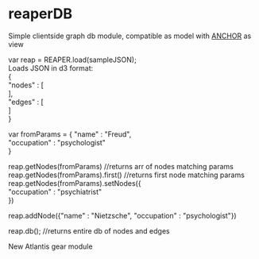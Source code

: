 # reaperDB
Simple clientside graph db module, compatible as model with <a href="https://github.com/DubiousTunic/ANCHOR-router">ANCHOR</a> as view
  
var reap = REAPER.load(sampleJSON);   
Loads JSON in d3 format:  
  {  
    "nodes" : [  
     ],  
     "edges" : [  
     ]  
  }  
  
var fromParams = {
  "name" : "Freud",  
  "occupation" : "psychologist"  
}  
  
reap.getNodes(fromParams) //returns arr of nodes matching params  
reap.getNodes(fromParams).first() //returns first node matching params  
reap.getNodes(fromParams).setNodes({  
  "occupation" : "psychiatrist"  
})  
  
reap.addNode({"name" : "Nietzsche", "occupation" : "psychologist"})  
  
reap.db(); //returns entire db of nodes and edges  
  
New Atlantis gear module
